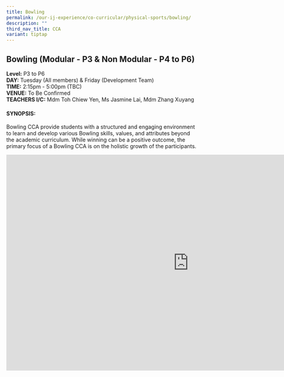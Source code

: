 ```yaml
---
title: Bowling
permalink: /our-ij-experience/co-curricular/physical-sports/bowling/
description: ""
third_nav_title: CCA
variant: tiptap
---
```

<h2>Bowling (Modular - P3 &amp; Non Modular - P4 to P6)</h2>
<p><strong>Level:</strong>&nbsp;P3 to P6
<br><strong>DAY:</strong>&nbsp;Tuesday (All members) &amp; Friday (Development
Team)
<br><strong>TIME:</strong>&nbsp;2:15pm - 5:00pm (TBC)
<br><strong>VENUE:</strong>&nbsp;To Be Confirmed
<br><strong>TEACHERS I/C:</strong>&nbsp;Mdm Toh Chiew Yen, Ms Jasmine Lai,
Mdm Zhang Xuyang</p>
<h4>SYNOPSIS:</h4>
<p>Bowling CCA provide students with a structured and engaging environment
to learn and develop various Bowling skills, values, and attributes beyond
the academic curriculum. While winning can be a positive outcome, the primary
focus of a Bowling CCA is on the holistic growth of the participants.</p>
<div class="iframe-wrapper">
<iframe height="569" width="960" allowfullscreen="true" frameborder="0" src="https://docs.google.com/presentation/d/e/2PACX-1vSBr4KvDNAsVQvlXFlzekwXVRYokNIv6o8ROjp1H0bDgY8l2LdrEyMR_3yQWHEm_4_zqcVHAB_-zeG4/embed?start=true&amp;loop=false&amp;delayms=5000"></iframe>
</div>
<p></p>
